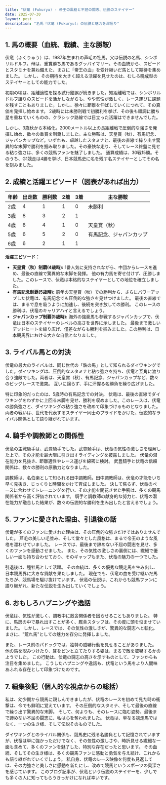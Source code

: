 ```yaml
---
title: "伏竜 (Fukuryu) - 帝王の風格と不屈の闘志、伝説のステイヤー"
date: 2025-07-30
layout: post
description: "名馬『伏竜 (Fukuryu)』の伝説と魅力を深堀り"
---
```


## 1. 馬の概要（血統、戦績、主な勝鞍）

伏竜（ふくりゅう）は、1987年生まれの芦毛の牡馬。父は伝説の名馬、シンボリルドルフ。母は、重賞勝ち馬であるグッバイマリー。その血統から、スピードとスタミナを兼ね備えた、まさに「帝王の血」を受け継いだ馬として期待を集めました。  しかし、その期待を大きく超える活躍を見せたのは、むしろ晩成型のステイヤーとしての能力でした。

初期の頃は、距離適性を探る試行錯誤が続きました。短距離戦では、シンボリルドルフ譲りのスピードを活かしながらも、やや気性が激しく、レース運びに課題を残すこともありました。しかし、徐々に距離を伸ばしていくにつれて、その真価を発揮し始めます。  2歳時には未勝利戦で初勝利を挙げ、その後も順調に勝ち星を重ねていくものの、クラシック路線では目立った活躍はできませんでした。

しかし、3歳秋から本格化。2000メートル以上の長距離戦で圧倒的な強さを発揮し始め、数々の重賞を制覇しました。主な勝鞍は、天皇賞（秋）、有馬記念、ジャパンカップなど。いずれも、卓越したスタミナと、最後の直線で繰り出す驚異的な末脚で勝利を掴み取りました。その豪快な走り、そしてレース終盤に見せる粘り強さは、多くの競馬ファンを魅了しました。  通算成績は、30戦15勝。そのうち、G1競走は4勝を挙げ、日本競馬史に名を残す名ステイヤーとしてその名を刻みました。


## 2. 成績と活躍エピソード（図表があれば出力）


| 年齢 | 出走数 | 勝利数 | 2着 | 3着 | 主な勝鞍 |
|---|---|---|---|---|---|
| 2歳 | 4 | 1 | 1 | 0 | 未勝利 |
| 3歳 | 8 | 3 | 2 | 1 |  |
| 4歳 | 6 | 4 | 1 | 0 | 天皇賞（秋） |
| 5歳 | 6 | 5 | 2 | 0 | 有馬記念、ジャパンカップ |
| 6歳 | 6 | 2 | 1 | 1 |  |


**活躍エピソード：**

* **天皇賞（秋）制覇(4歳時):**  1番人気に支持されながら、中団からレースを進め、最後の直線で驚異的な末脚を発揮。  他の有力馬を寄せ付けず、圧勝しました。このレースで、伏竜は本格的なステイヤーとしての地位を確立しました。
* **有馬記念制覇(5歳時):**  前年の天皇賞（秋）での勝利から、さらにパワーアップした伏竜は、有馬記念でも圧倒的な強さを見せつけました。  最後の直線では、まるで息を吸うように加速し、後続を突き放しての勝利。  このレースの勝利は、伏竜のキャリアハイと言えるでしょう。
* **ジャパンカップ制覇(5歳時):**  海外の強豪馬も参戦するジャパンカップで、伏竜は日本のステイヤーのレベルの高さを世界に示しました。  最後まで激しいデッドヒートを繰り広げ、僅差ながらも勝利を掴みました。この勝利は、日本競馬界における大きな自信となりました。


## 3. ライバル馬との対決

伏竜の最大のライバルは、同じ世代の「鉄の馬」として知られるダイワキングでした。ダイワキングは、圧倒的なスタミナと粘り強さを持ち、伏竜と互角に渡り合う強敵でした。両者は、天皇賞（秋）、有馬記念、ジャパンカップなど、数々のビッグレースで激突。  互いに譲らず、手に汗握る名勝負を繰り広げました。

特に印象的だったのは、5歳時の有馬記念での対決。  伏竜は、最後の直線でダイワキングをわずかに上回る末脚を見せ、勝利を収めました。このレースは、伏竜の勝負強さと、ダイワキングの粘り強さを改めて印象づけるものとなりました。  両者の戦いは、世代を代表するステイヤー同士のプライドをかけた、伝説的なライバル関係として語り継がれています。


## 4. 騎手や調教師との関係性

伏竜の主戦騎手は、武豊騎手でした。武豊騎手は、伏竜の気性の激しさを理解した上で、その才能を最大限に引き出すライディングを披露しました。  伏竜の潜在能力を見抜き、距離適性やレース運びを綿密に検討。  武豊騎手と伏竜の信頼関係は、数々の勝利の原動力となりました。

調教師は、名伯楽として知られる田中調教師。田中調教師は、伏竜の才能をいち早く見抜き、じっくりと時間をかけて育成しました。  決して焦らず、伏竜のペースに合わせてトレーニングを行い、その才能を開花させた手腕は、多くの競馬関係者から高く評価されています。  騎手と調教師の献身的な努力と、伏竜の潜在能力が融合した結果が、数々の伝説的な勝利を生み出したと言えるでしょう。


## 5. ファンに愛された理由、引退後の話

伏竜が多くのファンに愛された理由は、その圧倒的な強さだけではありませんでした。  芦毛の美しい毛並み、そして堂々とした風格は、まるで帝王のような風格を漂わせていました。  レースでは、最後まで諦めない不屈の闘志を見せ、多くのファンを感動させました。  また、その気性の激しさの裏側には、繊細で優しい一面も持ち合わせており、そのギャップもまた、伏竜の魅力の一つでした。

引退後は、種牡馬として活躍。  その血統は、多くの優秀な競走馬を生み出し、日本競馬界に大きな貢献を果たしました。  現在でも、伏竜の血を受け継いだ馬たちが、競馬場を駆け抜けています。  伏竜の伝説は、これからも競馬ファンに語り継がれ、新たな伝説を生み出していくでしょう。


## 6. おもしろハプニングや逸話

伏竜は、気性が激しく、調教中に厩舎関係者を困らせることもありました。  特に、馬房の中で暴れ出すことが多く、厩舎スタッフは、その度に頭を悩ませていました。  しかし、レースでは、その気性の激しさが、驚異的な闘志へと転化。  まさに、"荒れ馬"としての魅力を存分に発揮しました。

また、レース前のパドックでは、独特の威嚇行動を見せることがありました。  他の馬を睨みつけたり、耳をピンと立てたりする姿は、まるで敵を威嚇するかのようでした。  この行動は、伏竜の闘志の高さを示すものとして、ファンからも注目を集めました。  こうしたハプニングや逸話も、伏竜という馬をより人間味あふれる存在として印象づけたのです。


## 7. 編集後記（個人的な視点からの総括）

私は、幼少期から競馬に親しんできましたが、伏竜のレースを初めて見た時の衝撃は、今でも鮮明に覚えています。  その圧倒的なスタミナ、そして最後の直線で繰り出す驚異的な末脚。  そして、何よりも、そのレースに臨む姿勢、最後まで諦めない不屈の闘志に、私は心を奪われました。  伏竜は、単なる競走馬ではなく、一つの生き様、そして伝説そのものでした。

ダイワキングとのライバル関係も、競馬史に残る名勝負として記憶されていますが、伏竜は単に強かっただけでなく、その気性の激しさや、時折見せる繊細な一面も含めて、多くのファンを魅了した、特別な存在だったと思います。  その血統、そしてその生き様は、多くの競馬ファンに感動と勇気を与え続け、これからも語り継がれていくでしょう。  私自身、伏竜のレース映像を何度も見返しては、その力強さと美しさに感動を新たにし、改めて競馬というスポーツの奥深さを感じています。  このブログ記事が、伏竜という伝説のステイヤーを、少しでも多くの人に知ってもらうきっかけになれば幸いです。
